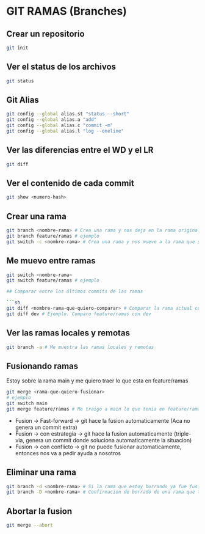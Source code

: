 # GIT RAMAS (Branches)

## Crear un repositorio

```sh
git init
```

## Ver el status de los archivos

```sh
git status
```

## Git Alias

```sh
git config --global alias.st "status --short"
git config --global alias.a "add"
git config --global alias.c "commit -m"
git config --global alias.l "log --oneline"
```

## Ver las diferencias entre el WD y el LR

```sh
git diff
```

## Ver el contenido de cada commit

```sh
git show <numero-hash>
```

## Crear una rama

```sh
git branch <nombre-rama> # Crea una rama y nos deja en la rama original
git branch feature/ramas # ejemplo
git switch -c <nombre-rama> # Crea una rama y nos mueve a la rama que se creo
```

## Me muevo entre ramas

```sh
git switch <nombre-rama>
git switch feature/ramas # ejemplo

## Comparar entre los últimos commits de las ramas

```sh
git diff <nombre-rama-que-quiero-comparar> # Comparar la rama actual contra la rama que indico
git diff dev # Ejemplo. Comparo feature/ramas con dev
```

## Ver las ramas locales y remotas

```sh
git branch -a # Me muestra las ramas locales y remotas
```

## Fusionando ramas
Estoy sobre la rama main y me quiero traer lo que esta en feature/ramas

```sh
git merge <rama-que-quiero-fusionar>
# ejemplo
git switch main
git merge feature/ramas # Me traigo a main lo que tenia en feature/ramas
```

* Fusion -> Fast-forward -> git hace la fusion automaticamente (Aca no genera un commit extra)
* Fusion -> con estrategia -> git hace la fusion automaticamente (triple-via, genera un commit donde soluciona automaticamente la situacion)
* Fusion -> con conflicto -> git no puede fusionar automaticamente, entonces nos va a pedir ayuda a nosotros

## Eliminar una rama

```sh
git branch -d <nombre-rama> # Si la rama que estoy borrando ya fue fusionada me va a borrar la rama
git branch -D <nombre-rama> # Confirmacion de borrado de una rama que todavia no ha sido fusionada en el repositorio
```

## Abortar la fusion

```sh
git merge --abort
```

